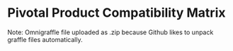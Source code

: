 # Pivotal Product Compatibility Matrix

Note: Omnigraffle file uploaded as .zip because Github likes to unpack graffle files automatically.
